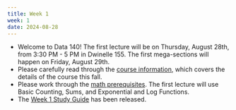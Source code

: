 ```yaml
---
title: Week 1
week: 1
date: 2024-08-28
---
```


- Welcome to Data 140! The first lecture will be on Thursday, August 28th, from 3:30 PM - 5 PM in Dwinelle 155. The first mega-sections will happen on Friday, August 29th.
- Please carefully read through the [course information](course-info), which covers the details of the course this fall.
- Please work through the [math prerequisites](resources/prereqs). The first lecture will use Basic Counting, Sums, and Exponential and Log Functions.
- The [Week 1 Study Guide](/assets/guides/fall25/week01.pdf) has been released.